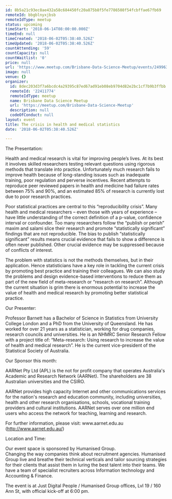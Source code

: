 ```yaml
---
id: 8b5a21c93ec8ae432a58c684450fc20a875b8f5fe7786508f54fcbffae67fb69
remoteId: bbgblnyxjbsb
remoteIdType: meetup
status: upcoming
timeStart: '2018-06-14T08:00:00.000Z'
timeEnd: null
timeCreated: '2018-06-02T05:38:40.526Z'
timeUpdated: '2018-06-02T05:38:40.526Z'
countAttending: '59'
countCapacity: null
countWaitlist: '0'
price: null
url: 'https://www.meetup.com/Brisbane-Data-Science-Meetup/events/249963995/'
image: null
venue: {}
organizer:
  id: 8dec203d3f7a6bcdc4a29395c87ed67ad91eb08eb9704d82e2bc1cf7b9b3ffbb
  remoteId: '22411774'
  remoteIdType: meetup
  name: Brisbane Data Science Meetup
  url: 'https://meetup.com/Brisbane-Data-Science-Meetup'
  description: null
  codeOfConduct: null
layout: event
title: The crisis in health and medical statistics
date: '2018-06-02T05:38:40.526Z'

---
```

<p>The Presentation:</p> <p>Health and medical research is vital for improving people’s lives. At its best it involves skilled researchers testing relevant questions using rigorous methods that translate into practice. Unfortunately much research fails to improve health because of long-standing issues such as inadequate training, poor regulation and perverse incentives. Recent attempts to reproduce peer reviewed papers in health and medicine had failure rates between 75% and 90%, and an estimated 85% of research is currently lost due to poor research practices.</p> <p>Poor statistical practices are central to this “reproducibility crisis”. Many health and medical researchers – even those with years of experience – have little understanding of the correct definition of a p-value, confidence interval or confounder. Too many researchers follow the “publish or perish” maxim and salami slice their research and promote “statistically significant” findings that are not reproducible. The bias to publish “statistically significant” results means crucial evidence that fails to show a difference is often never published. Other crucial evidence may be suppressed because of conflicts of interest.</p> <p>The problem with statistics is not the methods themselves, but in their application. Hence statisticians have a key role in tackling the current crisis by promoting best practice and training their colleagues. We can also study the problems and design evidence-based interventions to reduce them as part of the new field of meta-research or “research on research”. Although the current situation is grim there is enormous potential to increase the value of health and medical research by promoting better statistical practice.</p> <p>Our Presenter:</p> <p>Professor Barnett has a Bachelor of Science in Statistics from University College London and a PhD from the University of Queensland. He has worked for over 21 years as a statistician, working for drug companies, research councils and universities. He is an NHMRC Senior Research Fellow with a project title of: “Meta-research: Using research to increase the value of health and medical research”. He is the current vice-president of the Statistical Society of Australia.</p> <p>Our Sponsor this month:</p> <p>AARNet Pty Ltd (APL) is the not for profit company that operates Australia's Academic and Research Network (AARNet). The shareholders are 38 Australian universities and the CSIRO.</p> <p>AARNet provides high capacity Internet and other communications services for the nation's research and education community, including universities, health and other research organisations, schools, vocational training providers and cultural institutions. AARNet serves over one million end users who access the network for teaching, learning and research.</p> <p>For further information, please visit: www.aarnet.edu.au (<a href="http://www.aarnet.edu.au/" class="linkified">http://www.aarnet.edu.au/</a>)</p> <p>Location and Time:</p> <p>Our event space is sponsored by Humanised Group.<br/>Changing the way companies think about recruitment agencies. Humanised Group live and breathe their technical verticals and tailor sourcing strategies for their clients that assist them in luring the best talent into their teams. We have a team of specialist recruiters across Information technology and Accounting &amp; Finance.</p> <p>The event is at Just Digital People / Humanised Group offices, Lvl 19 / 160 Ann St, with official kick-off at 6:00 pm.</p>
